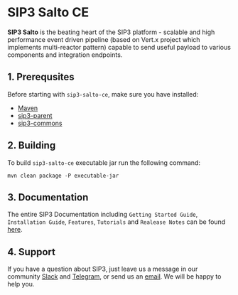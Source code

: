 # SIP3 Salto CE #

**SIP3 Salto** is the beating heart of the SIP3 platform - scalable and high performance event driven pipeline (based on Vert.x project which implements multi-reactor pattern) capable to send useful payload to various components and integration endpoints.

## 1. Prerequsites

Before starting with `sip3-salto-ce`, make sure you have installed:

* [Maven](https://maven.apache.org/install.html)
* [sip3-parent](https://github.com/sip3io/sip3-parent)
* [sip3-commons](https://github.com/sip3io/sip3-commons)

## 2. Building

To build `sip3-salto-ce` executable jar run the following command:
```
mvn clean package -P executable-jar
```

## 3. Documentation

The entire SIP3 Documentation including `Getting Started Guide`, `Installation Guide`, `Features`, `Tutorials` and `Realease Notes` can be found [here](https://sip3.io/docs/GettingStartedGuide.html).

## 4. Support
If you have a question about SIP3, just leave us a message in our community [Slack](https://join.slack.com/t/sip3-community/shared_invite/enQtOTIyMjg3NDI0MjU3LWUwYzhlOTFhODYxMTEwNjllYjZjNzc1M2NmM2EyNDM0ZjJmNTVkOTg1MGQ3YmFmNWU5NjlhOGI3MWU1MzUwMjE) and [Telegram](https://t.me/sip3io), or send us an [email](mailto:support@sip3.io). We will be happy to help you. 

